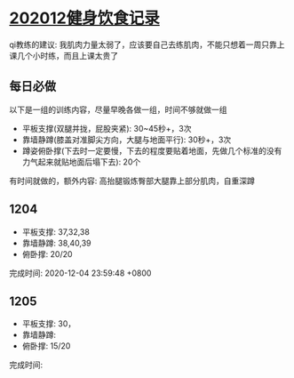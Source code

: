 # [202012健身饮食记录](202012.md)

qi教练的建议: 我肌肉力量太弱了，应该要自己去练肌肉，不能只想着一周只靠上课几个小时练，而且上课太贵了

## 每日必做

以下是一组的训练内容，尽量早晚各做一组，时间不够就做一组

- 平板支撑(双腿并拢，屁股夹紧): 30~45秒+，3次
- 靠墙静蹲(膝盖对准脚尖方向，大腿与地面平行): 30秒+，3次
- 蹲姿俯卧撑(下去时一定要慢，下去的程度要贴着地面，先做几个标准的没有力气起来就贴地面后塌下去): 20个

有时间就做的，额外内容: 高抬腿锻炼臀部大腿靠上部分肌肉，自重深蹲

## 1204

- 平板支撑: 37,32,38
- 靠墙静蹲: 38,40,39
- 俯卧撑: 20/20

完成时间: 2020-12-04 23:59:48 +0800

## 1205

- 平板支撑: 30，
- 靠墙静蹲: 
- 俯卧撑: 15/20

完成时间: 
